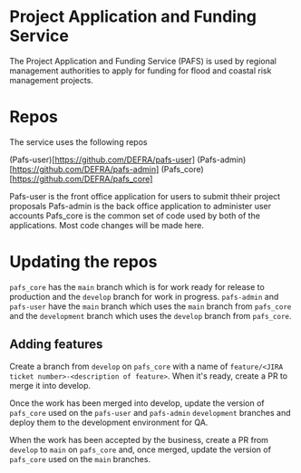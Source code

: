 # Project Application and Funding Service

The Project Application and Funding Service (PAFS) is used by regional management authorities to apply for funding for flood and coastal risk management projects.

# Repos

The service uses the following repos

(Pafs-user)[https://github.com/DEFRA/pafs-user]
(Pafs-admin)[https://github.com/DEFRA/pafs-admin]
(Pafs_core)[https://github.com/DEFRA/pafs_core]

Pafs-user is the front office application for users to submit thheir project proposals
Pafs-admin is the back office application to administer user accounts
Pafs_core is the common set of code used by both of the applications. Most code changes will be made here.

# Updating the repos

`pafs_core` has the `main` branch which is for work ready for release to production and the `develop` branch for work in progress.
`pafs-admin` and `pafs-user` have the ```main``` branch which uses the `main` branch from `pafs_core` and the `development` branch which uses the `develop` branch from `pafs_core`.

## Adding features

Create a branch from `develop` on `pafs_core` with a name of `feature/<JIRA ticket number>-<description of feature>`. When it's ready, create a PR to merge it into develop.

Once the work has been merged into develop, update the version of `pafs_core` used on the `pafs-user` and `pafs-admin` `development` branches and deploy them to the development environment for QA.

When the work has been accepted by the business, create a PR from `develop` to `main` on `pafs_core` and, once merged, update the version of `pafs_core` used on the `main` branches.

